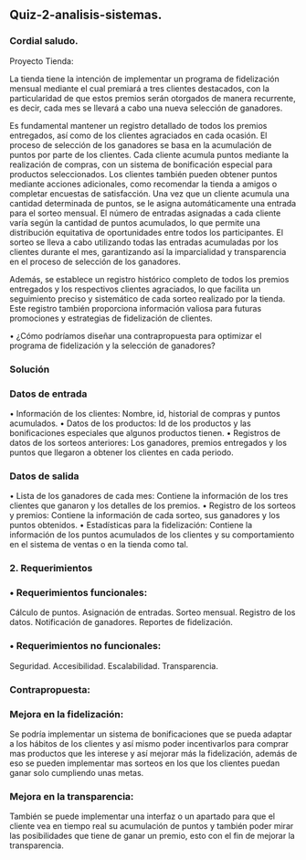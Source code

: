 ## Quiz-2-analisis-sistemas.
### Cordial saludo.

Proyecto Tienda:

La tienda tiene la intención de implementar un programa de fidelización mensual mediante el cual premiará a tres clientes destacados, con la particularidad de que estos premios serán otorgados de manera recurrente, es decir, cada mes se llevará a cabo una nueva selección de ganadores. 

Es fundamental mantener un registro detallado de todos
los premios entregados, así como de los clientes agraciados en cada ocasión.
El proceso de selección de los ganadores se basa en la acumulación de puntos por parte
de los clientes. Cada cliente acumula puntos mediante la realización de compras, con un
sistema de bonificación especial para productos seleccionados. Los clientes también
pueden obtener puntos mediante acciones adicionales, como recomendar la tienda a
amigos o completar encuestas de satisfacción.
Una vez que un cliente acumula una cantidad determinada de puntos, se le asigna
automáticamente una entrada para el sorteo mensual. El número de entradas asignadas
a cada cliente varía según la cantidad de puntos acumulados, lo que permite una
distribución equitativa de oportunidades entre todos los participantes.
El sorteo se lleva a cabo utilizando todas las entradas acumuladas por los clientes
durante el mes, garantizando así la imparcialidad y transparencia en el proceso de
selección de los ganadores.

Además, se establece un registro histórico completo de todos los premios entregados y
los respectivos clientes agraciados, lo que facilita un seguimiento preciso y sistemático
de cada sorteo realizado por la tienda. Este registro también proporciona información
valiosa para futuras promociones y estrategias de fidelización de clientes.

• ¿Cómo podríamos diseñar una contrapropuesta para optimizar el programa de
fidelización y la selección de ganadores?

### Solución 

### Datos de entrada

•	Información de los clientes: Nombre, id, historial de compras y puntos acumulados.
•	Datos de los productos: Id de los productos y las bonificaciones especiales que algunos productos tienen.
•	Registros de datos de los sorteos anteriores: Los ganadores, premios entregados y los puntos que llegaron a obtener los clientes en cada periodo.

### Datos de salida
•	Lista de los ganadores de cada mes: Contiene la información de los tres clientes que ganaron y los detalles de los premios.
•	Registro de los sorteos y premios: Contiene la información de cada sorteo, sus ganadores y los puntos obtenidos.
•	Estadísticas para la fidelización: Contiene la información de los puntos acumulados de los clientes y su comportamiento en el sistema de ventas o en la tienda como tal.

### 2. Requerimientos 

### •	Requerimientos funcionales:

Cálculo de puntos.
Asignación de entradas.
Sorteo mensual.
Registro de los datos.
Notificación de ganadores.
Reportes de fidelización.
### •	Requerimientos no funcionales:

Seguridad.
Accesibilidad.
Escalabilidad.
Transparencia.

### Contrapropuesta:

### Mejora en la fidelización:

Se podría implementar un sistema de bonificaciones que se pueda adaptar a los hábitos de los clientes y así mismo poder incentivarlos para comprar mas productos que les interese y así mejorar más la fidelización, además de eso se pueden implementar mas sorteos en los que los clientes puedan ganar solo cumpliendo unas metas.
### Mejora en la transparencia:

También se puede implementar una interfaz o un apartado para que el cliente vea en tiempo real su acumulación de puntos y también poder mirar las posibilidades que tiene de ganar un premio, esto con el fin de mejorar la transparencia.
